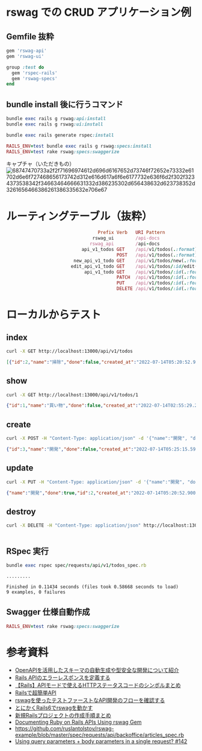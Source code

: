 # rswag での CRUD アプリケーション例

## Gemfile 抜粋

```ruby
gem 'rswag-api'
gem 'rswag-ui'

group :test do
  gem 'rspec-rails'
  gem 'rswag-specs'
end
```

## bundle install 後に行うコマンド
```ruby
bundle exec rails g rswag:api:install
bundle exec rails g rswag:ui:install

bundle exec rails generate rspec:install

RAILS_ENV=test bundle exec rails g rswag:specs:install
RAILS_ENV=test rake rswag:specs:swaggerize
```
キャプチャ（いただきもの）
![68747470733a2f2f71696974612d696d6167652d73746f72652e73332e61702d6e6f727468656173742d312e616d617a6f6e6177732e636f6d2f302f3234373538342f34663464666631332d386235302d656438632d623738352d3261656466386261386335632e706e67](https://user-images.githubusercontent.com/31363256/178884672-3b0598ad-100b-4faa-9082-16ee7a197cda.png)

# ルーティングテーブル（抜粋）
```ruby
                                  Prefix Verb   URI Pattern                                                                                       Controller#Action
                                rswag_ui        /api-docs                                                                                         Rswag::Ui::Engine
                               rswag_api        /api-docs                                                                                         Rswag::Api::Engine
                            api_v1_todos GET    /api/v1/todos(.:format)                                                                           api/v1/todos#index
                                         POST   /api/v1/todos(.:format)                                                                           api/v1/todos#create
                         new_api_v1_todo GET    /api/v1/todos/new(.:format)                                                                       api/v1/todos#new
                        edit_api_v1_todo GET    /api/v1/todos/:id/edit(.:format)                                                                  api/v1/todos#edit
                             api_v1_todo GET    /api/v1/todos/:id(.:format)                                                                       api/v1/todos#show
                                         PATCH  /api/v1/todos/:id(.:format)                                                                       api/v1/todos#update
                                         PUT    /api/v1/todos/:id(.:format)                                                                       api/v1/todos#update
                                         DELETE /api/v1/todos/:id(.:format)                                                                       api/v1/todos#destroy
```
# ローカルからテスト

## index

```bash
curl -X GET http://localhost:13000/api/v1/todos
```
```json 
[{"id":2,"name":"掃除","done":false,"created_at":"2022-07-14T05:20:52.900Z","updated_at":"2022-07-14T05:20:52.900Z"},{"id":1,"name":"買い物","done":false,"created_at":"2022-07-14T02:55:29.261Z","updated_at":"2022-07-14T02:55:29.261Z"}]
```

## show
```bash
curl -X GET http://localhost:13000/api/v1/todos/1
```
```json 
{"id":1,"name":"買い物","done":false,"created_at":"2022-07-14T02:55:29.261Z","updated_at":"2022-07-14T02:55:29.261Z"}
```

## create
```bash
curl -X POST -H "Content-Type: application/json" -d '{"name":"開発", "done":false}' http://localhost:13000/api/v1/todos
```
```json 
{"id":3,"name":"開発","done":false,"created_at":"2022-07-14T05:25:15.593Z","updated_at":"2022-07-14T05:25:15.593Z"}
```

## update
```bash
curl -X PUT -H "Content-Type: application/json" -d '{"name":"開発", "done":true}' http://localhost:13000/api/v1/todos/2
```
```json
{"name":"開発","done":true,"id":2,"created_at":"2022-07-14T05:20:52.900Z","updated_at":"2022-07-14T12:15:25.736Z"}
```

## destroy
```bash
curl -X DELETE -H "Content-Type: application/json" http://localhost:13000/api/v1/todos/1
```
```json
```

## RSpec 実行
```ruby
bundle exec rspec spec/requests/api/v1/todos_spec.rb 
```
```text
.........

Finished in 0.11434 seconds (files took 0.58668 seconds to load)
9 examples, 0 failures
```

## Swagger 仕様自動作成
```ruby
RAILS_ENV=test rake rswag:specs:swaggerize
```

# 参考資料
- [OpenAPIを活用したスキーマの自動生成や型安全な開発について紹介](https://zenn.dev/media_engine/articles/openapi-based-scheme-driven-development)
- [Rails APIのエラーレスポンスを定義する](https://tech.pepabo.com/2021/03/15/rails-api-error-response/)
- [【Rails】APIモードで使えるHTTPステータスコードのシンボルまとめ](https://qiita.com/terufumi1122/items/997e24dde87f807e3944)
- [Railsで超簡単API](https://qiita.com/k-penguin-sato/items/adba7a1a1ecc3582a9c9)
- [rswagを使ったテストファーストなAPI開発のフローを確認する](https://qiita.com/nakazawaken1/items/1cf12756a9e00f1a8fc4)
- [とにかくRails6でrswagを動かす](https://qiita.com/cheekykorkind/items/6c28832fe23938a92b50)
- [新規Railsプロジェクトの作成手順まとめ](https://qiita.com/yuitnnn/items/b45bba658d86eabdbb26)
- [Documenting Ruby on Rails APIs Using rswag Gem](https://betterprogramming.pub/documenting-ruby-on-rails-apis-using-rswag-gem-48c92e11ea30)
- https://github.com/ruslantolstov/rswag-example/blob/master/spec/requests/api/backoffice/articles_spec.rb
- [Using query parameters + body parameters in a single request? #142](https://github.com/rswag/rswag/issues/142)

